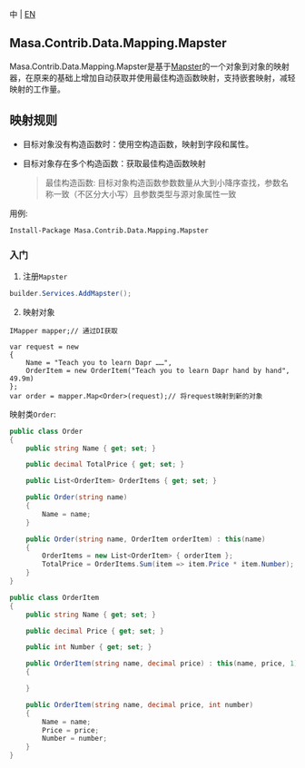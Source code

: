 中 | [EN](README.md)

## Masa.Contrib.Data.Mapping.Mapster

Masa.Contrib.Data.Mapping.Mapster是基于[Mapster](https://github.com/MapsterMapper/Mapster)的一个对象到对象的映射器，在原来的基础上增加自动获取并使用最佳构造函数映射，支持嵌套映射，减轻映射的工作量。

## 映射规则

* 目标对象没有构造函数时：使用空构造函数，映射到字段和属性。

* 目标对象存在多个构造函数：获取最佳构造函数映射

    > 最佳构造函数: 目标对象构造函数参数数量从大到小降序查找，参数名称一致（不区分大小写）且参数类型与源对象属性一致

用例:

``` powershelll
Install-Package Masa.Contrib.Data.Mapping.Mapster
```

### 入门

1. 注册`Mapster`

``` C#
builder.Services.AddMapster();
```

2. 映射对象

```
IMapper mapper;// 通过DI获取

var request = new
{
    Name = "Teach you to learn Dapr ……",
    OrderItem = new OrderItem("Teach you to learn Dapr hand by hand", 49.9m)
};
var order = mapper.Map<Order>(request);// 将request映射到新的对象
```

映射类`Order`:

``` Order.cs
public class Order
{
    public string Name { get; set; }

    public decimal TotalPrice { get; set; }

    public List<OrderItem> OrderItems { get; set; }

    public Order(string name)
    {
        Name = name;
    }

    public Order(string name, OrderItem orderItem) : this(name)
    {
        OrderItems = new List<OrderItem> { orderItem };
        TotalPrice = OrderItems.Sum(item => item.Price * item.Number);
    }
}

public class OrderItem
{
    public string Name { get; set; }

    public decimal Price { get; set; }

    public int Number { get; set; }

    public OrderItem(string name, decimal price) : this(name, price, 1)
    {

    }

    public OrderItem(string name, decimal price, int number)
    {
        Name = name;
        Price = price;
        Number = number;
    }
}
```